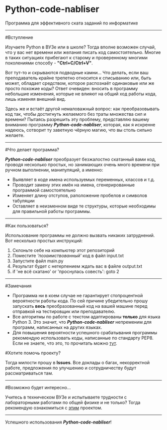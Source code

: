 # Python-code-nabliser
Программа для эффективного ската заданий по информатике
***

#Вступление

Изучаете Python в ВУЗе или в школе? Тогда вполне возможен случай, что у вас нет времени или желания писать код самостоятельно. Многие в таких ситуациях прибегают к старому и проверенному многими поколениями способу - **"Ctrl+C/Ctrl+V"**.

Вот тут-то и скрываются подводные камни... Что делать, если ваш преподаватель крайне трепетно относится к списыванию или, быть может, обладает средством, которое распознаёт одинаковые или же просто похожие коды? Ответ очевиден: вносить в программу небольшие изменения, которые не влияют на общий ход работы кода, лишь изменяя внешний вид.

Здесь же и встаёт другой немаловажный вопрос: как преобразовывать код так, чтобы достигнуть желаемого без траты множества сил и времени? Пытаясь разрешить эту проблему, представляю вашему вниманию программу ***Python-code-nabliser***, которая, как я искренне надеюсь, сотворит ту заветную чёрную магию, что вы столь сильно желаете.
***

#Что делает программа?

***Python-code-nabliser*** преобразует безжалостно скатанный вами код, проводя несколько простых, но занимающих очень много времени при ручном выполнении, манипуляций, а именно:
* Выявляет в коде имена используемых переменных, классов и т.д.
* Проводит замену этих имён на имена, сгенерированные программой самостоятельно
* Изменяет длину отступов, раположение пробелов и символов  табуляции
* Оставляет в неизменном виде те структуры, которые необходимы для правильной работы программы.
***

#Как пользоваться?

Использование программы не должно вызвать никаких затруднений. Вот несколько простых инструкций:
1. Склоньте себе на компьютер этот репозиторий
2. Поместите _'позаимствованный'_ код в файл input.txt
3. Запустите файл main.py
4. Результат будет с нетерпением ждать вас в файле output.txt
5. if 'не всё скатано' or 'проснулась совесть': goto 2
***

#Замечания

* Программа ни в коем случае не гарантирует стопроцентной вероятности работы кода. По сей причине убедительно прошу запускать **весь** преобразованный код на вашей машине перед отправкой на тестировщик или преподавателю.
* Все алгоритмы по работе с текстом адаптированы **только** для языка Python 3. Это значит, что ***Python-code-nabliser*** непременим для программ, написанных на других языках.
* Для повышения вероятности успешного срабатывания программы рекомендую использовать коды, написанные по стандарту PEP8. Если не знаете, что это, то прочитать можно [тут](https://pythonworld.ru/osnovy/pep-8-rukovodstvo-po-napisaniyu-koda-na-python.html).

#Хотите помочь проекту?

Тогда милости прошу в **Issues**. Все доклады о багах, некорректной работе, предложения по улучшению и сотрудничеству будут рассматриваться там.
***

#Возможно будет интересно...

Учитесь в техническом ВУЗе и испытываете трудности с лабораторными работами по общей физике и не только? Тогда рекомендую ознакомиться с [этим](https://github.com/caladrius666/project_nabla) проектом.
***
Успешного использования ***Python-code-nabliser***!